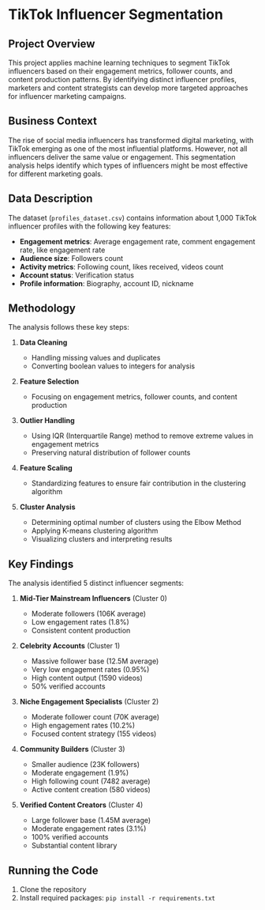 # TikTok Influencer Segmentation

## Project Overview

This project applies machine learning techniques to segment TikTok influencers based on their engagement metrics, follower counts, and content production patterns. By identifying distinct influencer profiles, marketers and content strategists can develop more targeted approaches for influencer marketing campaigns.

## Business Context

The rise of social media influencers has transformed digital marketing, with TikTok emerging as one of the most influential platforms. However, not all influencers deliver the same value or engagement. This segmentation analysis helps identify which types of influencers might be most effective for different marketing goals.

## Data Description

The dataset (`profiles_dataset.csv`) contains information about 1,000 TikTok influencer profiles with the following key features:

- **Engagement metrics**: Average engagement rate, comment engagement rate, like engagement rate
- **Audience size**: Followers count
- **Activity metrics**: Following count, likes received, videos count
- **Account status**: Verification status
- **Profile information**: Biography, account ID, nickname

## Methodology

The analysis follows these key steps:

1. **Data Cleaning**
   - Handling missing values and duplicates
   - Converting boolean values to integers for analysis

2. **Feature Selection**
   - Focusing on engagement metrics, follower counts, and content production

3. **Outlier Handling**
   - Using IQR (Interquartile Range) method to remove extreme values in engagement metrics
   - Preserving natural distribution of follower counts

4. **Feature Scaling**
   - Standardizing features to ensure fair contribution in the clustering algorithm

5. **Cluster Analysis**
   - Determining optimal number of clusters using the Elbow Method
   - Applying K-means clustering algorithm
   - Visualizing clusters and interpreting results

## Key Findings

The analysis identified 5 distinct influencer segments:

1. **Mid-Tier Mainstream Influencers** (Cluster 0)
   - Moderate followers (106K average)
   - Low engagement rates (1.8%)
   - Consistent content production

2. **Celebrity Accounts** (Cluster 1)
   - Massive follower base (12.5M average)
   - Very low engagement rates (0.95%)
   - High content output (1590 videos)
   - 50% verified accounts

3. **Niche Engagement Specialists** (Cluster 2)
   - Moderate follower count (70K average)
   - High engagement rates (10.2%)
   - Focused content strategy (155 videos)

4. **Community Builders** (Cluster 3)
   - Smaller audience (23K followers)
   - Moderate engagement (1.9%)
   - High following count (7482 average)
   - Active content creation (580 videos)

5. **Verified Content Creators** (Cluster 4)
   - Large follower base (1.45M average)
   - Moderate engagement rates (3.1%)
   - 100% verified accounts
   - Substantial content library

## Running the Code

1. Clone the repository
2. Install required packages: `pip install -r requirements.txt`